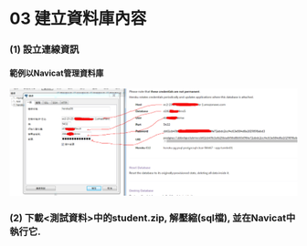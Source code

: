 # 03 建立資料庫內容



### (1) 設立連線資訊

#### 範例以Navicat管理資料庫
![GitHub Logo](/imgs/3-1.jpg)



### (2) 下載<測試資料>中的student.zip, 解壓縮(sql檔), 並在Navicat中執行它.
